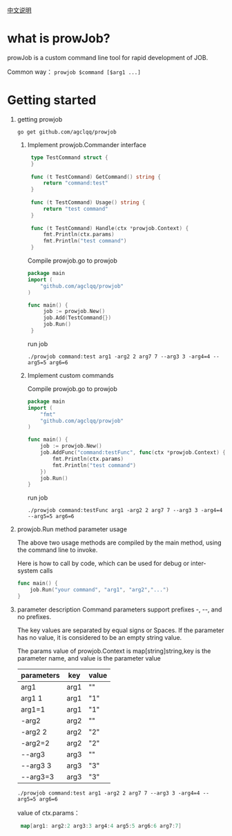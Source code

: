 [中文说明](Readme_zh.md)

# what is prowJob?

prowJob is a custom command line tool for rapid development of JOB.

Common way： `prowjob $command [$arg1 ...]`

# Getting started

1. getting prowjob
   ```shell
   go get github.com/agclqq/prowjob
   ```
    1. Implement prowjob.Commander interface
       ```go
        type TestCommand struct {
        }
     
        func (t TestCommand) GetCommand() string {
            return "command:test"
        }
     
        func (t TestCommand) Usage() string {
            return "test command"
        }
     
        func (t TestCommand) Handle(ctx *prowjob.Context) {
            fmt.Println(ctx.params)
            fmt.Println("test command")
        }
       ```
       Compile prowjob.go to prowjob
       ```go
       package main
       import (
           "github.com/agclqq/prowjob"
       )
       
       func main() {
            job := prowjob.New()
            job.Add(TestCommand{})
            job.Run()
        }
       ```
       run job
       ```shell
       ./prowjob command:test arg1 -arg2 2 arg7 7 --arg3 3 -arg4=4 --arg5=5 arg6=6
       ```
    2. Implement custom commands

       Compile prowjob.go to prowjob
        ```go
        package main
        import (
            "fmt"
            "github.com/agclqq/prowjob"
        )
    
        func main() {
            job := prowjob.New()
            job.AddFunc("command:testFunc", func(ctx *prowjob.Context) {
                fmt.Println(ctx.params)
                fmt.Println("test command")
            })
            job.Run()
        }
        ```
       run job
       ```shell
       ./prowjob command:testFunc arg1 -arg2 2 arg7 7 --arg3 3 -arg4=4 --arg5=5 arg6=6
       ```
3. prowjob.Run method parameter usage

   The above two usage methods are compiled by the main method, using the command line to invoke.

   Here is how to call by code, which can be used for debug or inter-system calls
    ```go
    func main() {
        job.Run("your command", "arg1", "arg2","...")
    }
    ```

4. parameter description
   Command parameters support prefixes -, --, and no prefixes.

   The key values are separated by equal signs or Spaces. If the parameter has no value, it is considered to be an empty
   string value.

   The params value of prowjob.Context is map[string]string,key is the parameter name, and value is the parameter value

   | parameters | key  | value |
   |------------|------|-------|
   | arg1       | arg1 | ""    |
   | arg1 1     | arg1 | "1"   |
   | arg1=1     | arg1 | "1"   |
   | -arg2      | arg2 | ""    |
   | -arg2 2    | arg2 | "2"   |
   | -arg2=2    | arg2 | "2"   |
   | --arg3     | arg3 | ""    |
   | --arg3 3   | arg3 | "3"   |
   | --arg3=3   | arg3 | "3"   |

   ```shell
   ./prowjob command:test arg1 -arg2 2 arg7 7 --arg3 3 -arg4=4 --arg5=5 arg6=6
   ```
   value of ctx.params：
   ```go
    map[arg1: arg2:2 arg3:3 arg4:4 arg5:5 arg6:6 arg7:7]
   ```
